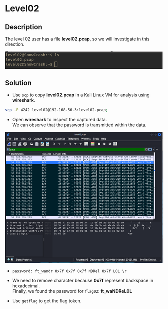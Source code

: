 # Level02
## Description
The level 02 user has a file **level02.pcap**, so we will investigate in this direction.

![home picture](level02_1.png "Home sweet home")


## Solution
- Use `scp` to copy **level02.pcap** in a Kali Linux VM for analysis using **wireshark**.<br>

```bash
scp -P 4242 level02@192.168.56.3:level02.pcap;
```

- Open **wireshark** to inspect the captured data. <br>
We can observe that the password is transmitted within the data.

![Wireshark analysis](level02_2.png  "Data are scattered through packet")

- `password: ft_wandr 0x7f 0x7f 0x7f NDRel 0x7f L0L \r`

<!-- Changed 7f to 0x7f to mark that it's hex --->

- We need to remove character because **0x7f** represent backspace in hexadecimal.<br> Finally, we found the password for `flag02`:
**ft_waNDReL0L**

- Use `getflag` to get the flag token.
